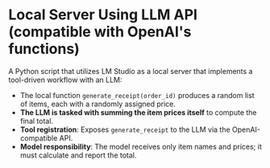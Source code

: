 # Local Server Using LLM API (compatible with OpenAI's functions)

A Python script that utilizes LM Studio as a local server that implements a tool-driven workflow with an LLM:  
- The local function `generate_receipt(order_id)` produces a random list of items, each with a randomly assigned price.  
- **The LLM is tasked with summing the item prices itself** to compute the final total.  
- **Tool registration**: Exposes `generate_receipt` to the LLM via the OpenAI-compatible API.  
- **Model responsibility**: The model receives only item names and prices; it must calculate and report the total.  

